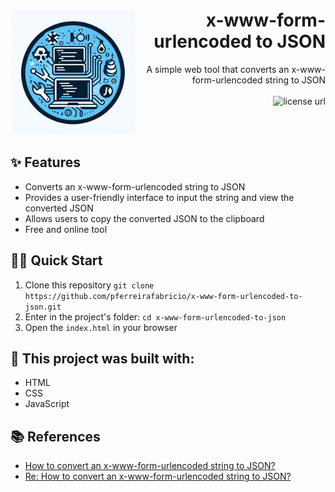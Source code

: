 <h1 align="right">
  <img src="assets/logo.jpeg" width="200px" align="left" />
  x-www-form-urlencoded to JSON
</h1>

<p align="right">
  A simple web tool that converts an x-www-form-urlencoded string to JSON
  <br><br>
  <a>
    <img alt="license url" src="https://img.shields.io/badge/license%20-MIT-1C1E26?style=for-the-badge&labelColor=091D33&color=1D72A8">
  </a>
</p>

<br>
<br>

## ✨ Features
- Converts an x-www-form-urlencoded string to JSON
- Provides a user-friendly interface to input the string and view the converted JSON
- Allows users to copy the converted JSON to the clipboard
- Free and online tool

## 🏄‍♂️ Quick Start
 1. Clone this repository `git clone https://github.com/pferreirafabricio/x-www-form-urlencoded-to-json.git`
 2. Enter in the project's folder: `cd x-www-form-urlencoded-to-json`
 3. Open the `index.html` in your browser

## :bricks: This project was built with: 
- HTML
- CSS
- JavaScript

## 📚 References
- [How to convert an x-www-form-urlencoded string to JSON?](https://stackoverflow.com/a/65512971/12542704)
- [Re: How to convert an x-www-form-urlencoded string to JSON?](https://community.broadcom.com/enterprisesoftware/communities/community-home/digestviewer/viewthread?GroupId=1255&MessageKey=417be054-5933-4f1f-b237-b3bca4570ae0&CommunityKey=0f580f5f-30a4-41de-a75c-e5f433325a18&tab=digestviewer)
